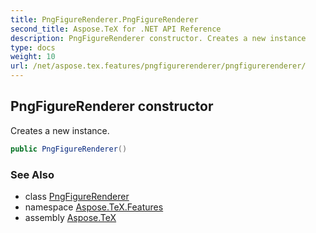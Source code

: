 ```yaml
---
title: PngFigureRenderer.PngFigureRenderer
second_title: Aspose.TeX for .NET API Reference
description: PngFigureRenderer constructor. Creates a new instance
type: docs
weight: 10
url: /net/aspose.tex.features/pngfigurerenderer/pngfigurerenderer/
---
```

## PngFigureRenderer constructor

Creates a new instance.

```csharp
public PngFigureRenderer()
```

### See Also

* class [PngFigureRenderer](../)
* namespace [Aspose.TeX.Features](../../pngfigurerenderer/)
* assembly [Aspose.TeX](../../../)


